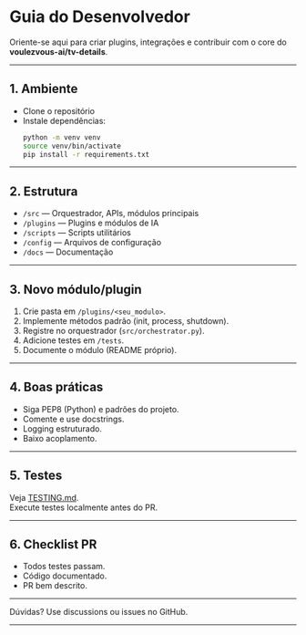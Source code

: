 # Guia do Desenvolvedor

Oriente-se aqui para criar plugins, integrações e contribuir com o core do **voulezvous-ai/tv-details**.

---

## 1. Ambiente

- Clone o repositório
- Instale dependências:
  ```sh
  python -m venv venv
  source venv/bin/activate
  pip install -r requirements.txt
  ```

---

## 2. Estrutura

- `/src` — Orquestrador, APIs, módulos principais
- `/plugins` — Plugins e módulos de IA
- `/scripts` — Scripts utilitários
- `/config` — Arquivos de configuração
- `/docs` — Documentação

---

## 3. Novo módulo/plugin

1. Crie pasta em `/plugins/<seu_modulo>`.
2. Implemente métodos padrão (init, process, shutdown).
3. Registre no orquestrador (`src/orchestrator.py`).
4. Adicione testes em `/tests`.
5. Documente o módulo (README próprio).

---

## 4. Boas práticas

- Siga PEP8 (Python) e padrões do projeto.
- Comente e use docstrings.
- Logging estruturado.
- Baixo acoplamento.

---

## 5. Testes

Veja [TESTING.md](TESTING.md).  
Execute testes localmente antes do PR.

---

## 6. Checklist PR

- Todos testes passam.
- Código documentado.
- PR bem descrito.

---

Dúvidas? Use discussions ou issues no GitHub.

---